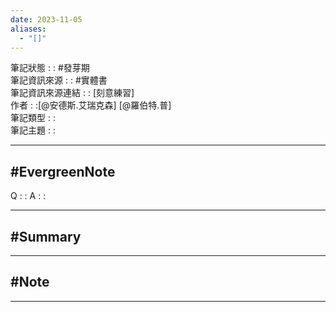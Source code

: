 ```yaml
---
date: 2023-11-05
aliases:
  - "[]"
---
```

筆記狀態 : : #發芽期 <br>
筆記資訊來源 : : #實體書 <br>
筆記資訊來源連結 : : [刻意練習]<br>
作者 : :[@安德斯.艾瑞克森] [@羅伯特.普]<br>
筆記類型 : :<br>
筆記主題 : :<br>

---
#EvergreenNote
---
Q : :
A : :

---
#Summary
---






---
#Note 
---






---




